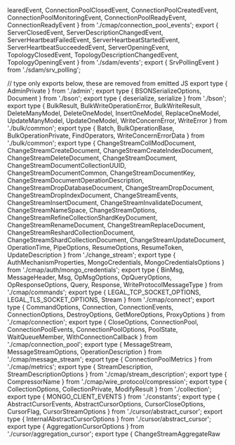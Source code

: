 learedEvent,
  ConnectionPoolClosedEvent,
  ConnectionPoolCreatedEvent,
  ConnectionPoolMonitoringEvent,
  ConnectionPoolReadyEvent,
  ConnectionReadyEvent
} from './cmap/connection_pool_events';
export {
  ServerClosedEvent,
  ServerDescriptionChangedEvent,
  ServerHeartbeatFailedEvent,
  ServerHeartbeatStartedEvent,
  ServerHeartbeatSucceededEvent,
  ServerOpeningEvent,
  TopologyClosedEvent,
  TopologyDescriptionChangedEvent,
  TopologyOpeningEvent
} from './sdam/events';
export { SrvPollingEvent } from './sdam/srv_polling';

// type only exports below, these are removed from emitted JS
export type { AdminPrivate } from './admin';
export type { BSONSerializeOptions, Document } from './bson';
export type { deserialize, serialize } from './bson';
export type {
  BulkResult,
  BulkWriteOperationError,
  BulkWriteResult,
  DeleteManyModel,
  DeleteOneModel,
  InsertOneModel,
  ReplaceOneModel,
  UpdateManyModel,
  UpdateOneModel,
  WriteConcernError,
  WriteError
} from './bulk/common';
export type {
  Batch,
  BulkOperationBase,
  BulkOperationPrivate,
  FindOperators,
  WriteConcernErrorData
} from './bulk/common';
export type {
  ChangeStreamCollModDocument,
  ChangeStreamCreateDocument,
  ChangeStreamCreateIndexDocument,
  ChangeStreamDeleteDocument,
  ChangeStreamDocument,
  ChangeStreamDocumentCollectionUUID,
  ChangeStreamDocumentCommon,
  ChangeStreamDocumentKey,
  ChangeStreamDocumentOperationDescription,
  ChangeStreamDropDatabaseDocument,
  ChangeStreamDropDocument,
  ChangeStreamDropIndexDocument,
  ChangeStreamEvents,
  ChangeStreamInsertDocument,
  ChangeStreamInvalidateDocument,
  ChangeStreamNameSpace,
  ChangeStreamOptions,
  ChangeStreamRefineCollectionShardKeyDocument,
  ChangeStreamRenameDocument,
  ChangeStreamReplaceDocument,
  ChangeStreamReshardCollectionDocument,
  ChangeStreamShardCollectionDocument,
  ChangeStreamUpdateDocument,
  OperationTime,
  PipeOptions,
  ResumeOptions,
  ResumeToken,
  UpdateDescription
} from './change_stream';
export type {
  AuthMechanismProperties,
  MongoCredentials,
  MongoCredentialsOptions
} from './cmap/auth/mongo_credentials';
export type {
  BinMsg,
  MessageHeader,
  Msg,
  OpMsgOptions,
  OpQueryOptions,
  OpResponseOptions,
  Query,
  Response,
  WriteProtocolMessageType
} from './cmap/commands';
export type { LEGAL_TCP_SOCKET_OPTIONS, LEGAL_TLS_SOCKET_OPTIONS, Stream } from './cmap/connect';
export type {
  CommandOptions,
  Connection,
  ConnectionEvents,
  ConnectionOptions,
  DestroyOptions,
  GetMoreOptions,
  ProxyOptions
} from './cmap/connection';
export type {
  CloseOptions,
  ConnectionPool,
  ConnectionPoolEvents,
  ConnectionPoolOptions,
  PoolState,
  WaitQueueMember,
  WithConnectionCallback
} from './cmap/connection_pool';
export type {
  MessageStream,
  MessageStreamOptions,
  OperationDescription
} from './cmap/message_stream';
export type { ConnectionPoolMetrics } from './cmap/metrics';
export type { StreamDescription, StreamDescriptionOptions } from './cmap/stream_description';
export type { CompressorName } from './cmap/wire_protocol/compression';
export type { CollectionOptions, CollectionPrivate, ModifyResult } from './collection';
export type { MONGO_CLIENT_EVENTS } from './constants';
export type {
  AbstractCursorEvents,
  AbstractCursorOptions,
  CursorCloseOptions,
  CursorFlag,
  CursorStreamOptions
} from './cursor/abstract_cursor';
export type { InternalAbstractCursorOptions } from './cursor/abstract_cursor';
export type { AggregationCursorOptions } from './cursor/aggregation_cursor';
export type {
  ChangeStreamAggregateRaw